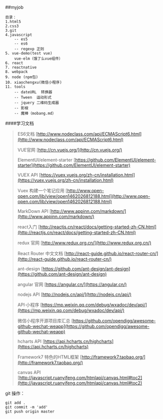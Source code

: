 ##myjob

	目录：
	1.html5
	2.css3
	3.git
	4.javascript
		-- es5
		-- es6
		-- regexp 正则
	5. vue-demo(test vue)
		vue-elm（饿了么vue组件）
	6. react
	7. reactnative
	8. webpack
	9. node (npm包)
	10. xiaochengxu(微信小程序)
	11. tools
		-- dateURL  转换器
		-- Tween  运动形式
		-- jquery 二维码生成器
		-- 影梭
		-- 魔棒（mobang.md）

####学习文档

> ES6文档 [http://www.nodeclass.com/api/ECMAScript6.html](http://www.nodeclass.com/api/ECMAScript6.html)
> 
> VUE官网 [http://cn.vuejs.org/](http://cn.vuejs.org/)
>
> ElementUI/element-starter [https://github.com/ElementUI/element-starter](https://github.com/ElementUI/element-starter)
> 
> VUEX API [https://vuex.vuejs.org/zh-cn/installation.html](https://vuex.vuejs.org/zh-cn/installation.html)
> 
> Vuex 构建一个笔记应用 [http://www.open-open.com/lib/view/open1462026812188.html](http://www.open-open.com/lib/view/open1462026812188.html)
> 
> MarkDown API [http://www.appinn.com/markdown/](http://www.appinn.com/markdown/)
> 
>react入门 [http://reactjs.cn/react/docs/getting-started-zh-CN.html](http://reactjs.cn/react/docs/getting-started-zh-CN.html)
>
> redux 官网 [http://www.redux.org.cn/](http://www.redux.org.cn/)
> 
> React Router 中文文档 [http://react-guide.github.io/react-router-cn/](http://react-guide.github.io/react-router-cn/)
> 
> ant-design [https://github.com/ant-design/ant-design](https://github.com/ant-design/ant-design)
> 
> angular 官网 [https://angular.cn/](https://angular.cn/)
> 
> nodejs API [http://nodejs.cn/api/](http://nodejs.cn/api/)
> 
> API·小程序 [https://mp.weixin.qq.com/debug/wxadoc/dev/api/](https://mp.weixin.qq.com/debug/wxadoc/dev/api/)
> 
> 微信小程序开源项目库汇总 [https://github.com/opendigg/awesome-github-wechat-weapp](https://github.com/opendigg/awesome-github-wechat-weapp)
> 
> hcharts API [https://api.hcharts.cn/highcharts](https://api.hcharts.cn/highcharts)
> 
>Framework7 特色的HTML框架 [http://framework7.taobao.org/](http://framework7.taobao.org/)
>
>canvas API [http://javascript.ruanyifeng.com/htmlapi/canvas.html#toc2](http://javascript.ruanyifeng.com/htmlapi/canvas.html#toc2)
>
>



	
git 操作：

	git add .
	git commit -m 'add'
	git push origin master